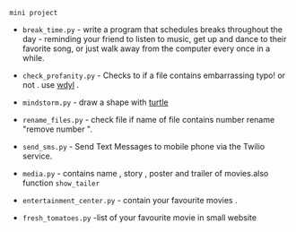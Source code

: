  `mini project`

- `break_time.py` - write a program that schedules breaks throughout the day - reminding your friend to listen to music, get up and dance to their favorite song, or just walk away from the computer every once in a while.

- `check_profanity.py` - Checks to  if a file contains embarrassing typo! or not . use  [wdyl](https://www.wdyl.com) .

- `mindstorm.py` - draw a shape with [turtle](https://docs.python.org/2/library/turtle.html)

- `rename_files.py` - check file if name of file contains number rename "remove number ".

- `send_sms.py` - Send Text Messages to mobile phone via the Twilio service.

- `media.py` - contains name , story , poster and trailer of movies.also function `show_tailer`

- `entertainment_center.py` - contain your favourite movies . 

- `fresh_tomatoes.py` -list of your favourite movie in small website
